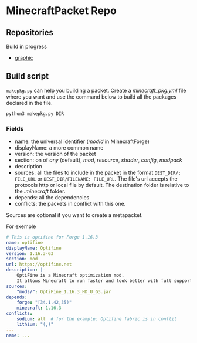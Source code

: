 # MinecraftPacket Repo

## Repositories
Build in progress
- [graphic](/graphic/README.md)


## Build script
`makepkg.py` can help you building a packet.
Create a _minecraft\_pkg.yml_ file where you want and use the command below to build all the packages declared in the file.
```sh
python3 makepkg.py DIR
```

### Fields
- name: the universal identifier (_modid_ in MinecraftForge)
- displayName: a more common name
- version: the version of the packet
- section: on of _any_ (default), _mod_, _resource_, _shader_, _config_, _modpack_
- description
- sources: all the files to include in the packet in the format `DEST_DIR/: FILE_URL` or `DEST_DIR/FILENAME: FILE_URL`. The file's url accepts the protocols http or local file by default. The destination folder is relative to the _.minecraft_ folder.
- depends: all the dependencies
- conflicts: the packets in conflict with this one.

Sources are optional if you want to create a metapacket.

For exemple
```yml
# This is optifine for Forge 1.16.3
name: optifine
displayName: Optifine
version: 1.16.3-G3
section: mod
url: https://optifine.net
description: |-
    OptiFine is a Minecraft optimization mod.
    It allows Minecraft to run faster and look better with full support for shaders, HD textures and many configuration options.
sources:
    "mods/": OptiFine_1.16.3_HD_U_G3.jar
depends:
    forge: "[34.1.42,35)"
    minecraft: 1.16.3
conflicts:
    sodium: all  # for the example: Optifine fabric is in conflit
    lithium: "(,)"
---
name: ...
```